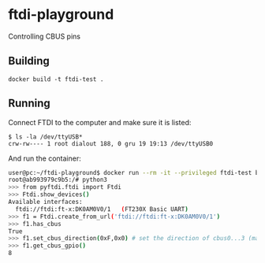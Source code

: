 # ftdi-playground
Controlling CBUS pins

## Building

```
docker build -t ftdi-test .
```

## Running

Connect FTDI to the computer and make sure it is listed:

```
$ ls -la /dev/ttyUSB*
crw-rw---- 1 root dialout 188, 0 gru 19 19:13 /dev/ttyUSB0
```

And run the container:

```bash
user@pc:~/ftdi-playground$ docker run --rm -it --privileged ftdi-test bash
root@ab993979c9b5:/# python3
>>> from pyftdi.ftdi import Ftdi
>>> Ftdi.show_devices()
Available interfaces:
  ftdi://ftdi:ft-x:DK0AM0V0/1   (FT230X Basic UART)
>>> f1 = Ftdi.create_from_url('ftdi://ftdi:ft-x:DK0AM0V0/1')
>>> f1.has_cbus
True
>>> f1.set_cbus_direction(0xF,0x0) # set the direction of cbus0...3 (mask 0xF -> 0b1111) to inputs (0 - input, 1 -output)
>>> f1.get_cbus_gpio()
8
```